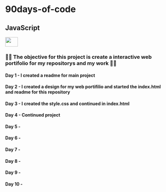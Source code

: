 # 90days-of-code

## JavaScript
<img height="30" width="40" src="https://cdn.jsdelivr.net/gh/devicons/devicon/icons/javascript/javascript-original.svg" />

### 👨‍💻 The objective for this project is create a interactive web portifolio for my repositorys and my work 👩‍💻

#### Day 1 - I created a readme for main project
#### Day 2 - I created a design for my web portifilio and started the index.html and readme for this repository
#### Day 3 - I created the style.css and continued in index.html
#### Day 4 - Continued project
#### Day 5 -
#### Day 6 -
#### Day 7 -
#### Day 8 -
#### Day 9 -
#### Day 10 -